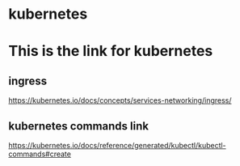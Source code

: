 # kubernetes
# This is the link for kubernetes

## ingress 

https://kubernetes.io/docs/concepts/services-networking/ingress/

## kubernetes commands link

https://kubernetes.io/docs/reference/generated/kubectl/kubectl-commands#create
